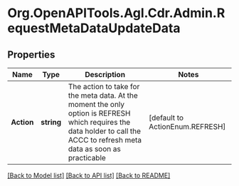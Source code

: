 # Org.OpenAPITools.Agl.Cdr.Admin.RequestMetaDataUpdateData

## Properties

Name | Type | Description | Notes
------------ | ------------- | ------------- | -------------
**Action** | **string** | The action to take for the meta data. At the moment the only option is REFRESH which requires the data holder to call the ACCC to refresh meta data as soon as practicable | [default to ActionEnum.REFRESH]

[[Back to Model list]](../README.md#documentation-for-models) [[Back to API list]](../README.md#documentation-for-api-endpoints) [[Back to README]](../README.md)

